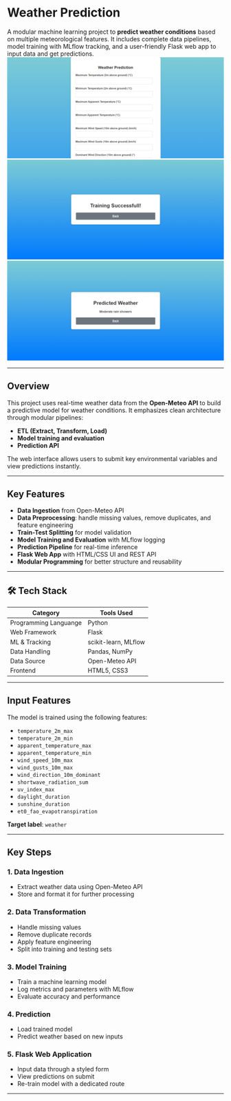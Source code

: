 # Weather Prediction

A modular machine learning project to **predict weather conditions** based on multiple meteorological features. It includes complete data pipelines, model training with MLflow tracking, and a user-friendly Flask web app to input data and get predictions.
![Weather data input](/docs/image.png)
![Training info](/docs/image1.jpg)
![Prediction result](/docs/image2.jpg)

---

## Overview

This project uses real-time weather data from the **Open-Meteo API** to build a predictive model for weather conditions. It emphasizes clean architecture through modular pipelines:

- **ETL (Extract, Transform, Load)**
- **Model training and evaluation**
- **Prediction API**

The web interface allows users to submit key environmental variables and view predictions instantly.

---

## Key Features

- **Data Ingestion** from Open-Meteo API
- **Data Preprocessing**: handle missing values, remove duplicates, and feature engineering
- **Train-Test Splitting** for model validation
- **Model Training and Evaluation** with MLflow logging
- **Prediction Pipeline** for real-time inference
- **Flask Web App** with HTML/CSS UI and REST API
- **Modular Programming** for better structure and reusability

---

## 🛠️ Tech Stack

| Category              | Tools Used           |
| --------------------- | -------------------- |
| Programming Languange | Python               |
| Web Framework         | Flask                |
| ML & Tracking         | scikit-learn, MLflow |
| Data Handling         | Pandas, NumPy        |
| Data Source           | Open-Meteo API       |
| Frontend              | HTML5, CSS3          |

---

## Input Features

The model is trained using the following features:

- `temperature_2m_max`
- `temperature_2m_min`
- `apparent_temperature_max`
- `apparent_temperature_min`
- `wind_speed_10m_max`
- `wind_gusts_10m_max`
- `wind_direction_10m_dominant`
- `shortwave_radiation_sum`
- `uv_index_max`
- `daylight_duration`
- `sunshine_duration`
- `et0_fao_evapotranspiration`

**Target label**: `weather`

---

## Key Steps

### 1. **Data Ingestion**

- Extract weather data using Open-Meteo API
- Store and format it for further processing

### 2. **Data Transformation**

- Handle missing values
- Remove duplicate records
- Apply feature engineering
- Split into training and testing sets

### 3. **Model Training**

- Train a machine learning model
- Log metrics and parameters with MLflow
- Evaluate accuracy and performance

### 4. **Prediction**

- Load trained model
- Predict weather based on new inputs

### 5. **Flask Web Application**

- Input data through a styled form
- View predictions on submit
- Re-train model with a dedicated route

---
